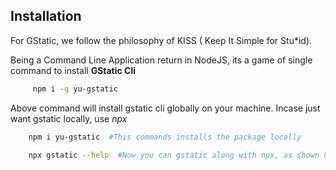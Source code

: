 
## Installation

For GStatic, we follow the philosophy of KISS ( Keep It Simple for Stu*id).

Being a Command Line Application return in NodeJS, its a game of single command to install **GStatic Cli**
```bash
     npm i -g yu-gstatic 
```
Above command will install gstatic cli globally on your machine.
Incase just want gstatic locally, use *npx*
```bash
    npm i yu-gstatic  #This commands installs the package locally

    npx gstatic --help  #Now you can gstatic along with npx, as shown here
```    




